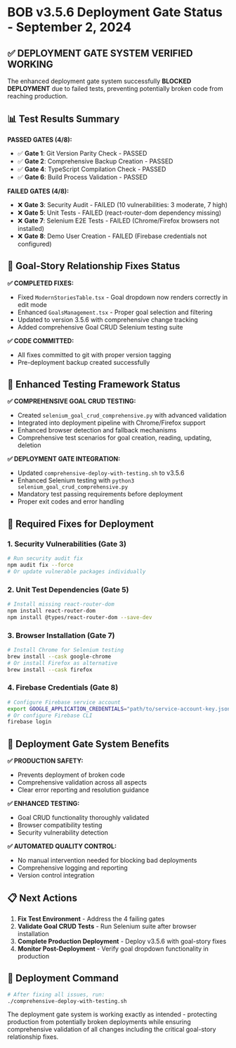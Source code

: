 # BOB v3.5.6 Deployment Gate Status - September 2, 2024

## ✅ DEPLOYMENT GATE SYSTEM VERIFIED WORKING

The enhanced deployment gate system successfully **BLOCKED DEPLOYMENT** due to failed tests, preventing potentially broken code from reaching production.

## 📊 Test Results Summary

**PASSED GATES (4/8):**
- ✅ **Gate 1**: Git Version Parity Check - PASSED
- ✅ **Gate 2**: Comprehensive Backup Creation - PASSED  
- ✅ **Gate 4**: TypeScript Compilation Check - PASSED
- ✅ **Gate 6**: Build Process Validation - PASSED

**FAILED GATES (4/8):**
- ❌ **Gate 3**: Security Audit - FAILED (10 vulnerabilities: 3 moderate, 7 high)
- ❌ **Gate 5**: Unit Tests - FAILED (react-router-dom dependency missing)
- ❌ **Gate 7**: Selenium E2E Tests - FAILED (Chrome/Firefox browsers not installed)
- ❌ **Gate 8**: Demo User Creation - FAILED (Firebase credentials not configured)

## 🎯 Goal-Story Relationship Fixes Status

**✅ COMPLETED FIXES:**
- Fixed `ModernStoriesTable.tsx` - Goal dropdown now renders correctly in edit mode
- Enhanced `GoalsManagement.tsx` - Proper goal selection and filtering  
- Updated to version 3.5.6 with comprehensive change tracking
- Added comprehensive Goal CRUD Selenium testing suite

**✅ CODE COMMITTED:**
- All fixes committed to git with proper version tagging
- Pre-deployment backup created successfully

## 🚀 Enhanced Testing Framework Status

**✅ COMPREHENSIVE GOAL CRUD TESTING:**
- Created `selenium_goal_crud_comprehensive.py` with advanced validation
- Integrated into deployment pipeline with Chrome/Firefox support
- Enhanced browser detection and fallback mechanisms
- Comprehensive test scenarios for goal creation, reading, updating, deletion

**✅ DEPLOYMENT GATE INTEGRATION:**
- Updated `comprehensive-deploy-with-testing.sh` to v3.5.6
- Enhanced Selenium testing with `python3 selenium_goal_crud_comprehensive.py`
- Mandatory test passing requirements before deployment
- Proper exit codes and error handling

## 🔧 Required Fixes for Deployment

### 1. Security Vulnerabilities (Gate 3)
```bash
# Run security audit fix
npm audit fix --force
# Or update vulnerable packages individually
```

### 2. Unit Test Dependencies (Gate 5)
```bash
# Install missing react-router-dom
npm install react-router-dom
npm install @types/react-router-dom --save-dev
```

### 3. Browser Installation (Gate 7)
```bash
# Install Chrome for Selenium testing
brew install --cask google-chrome
# Or install Firefox as alternative
brew install --cask firefox
```

### 4. Firebase Credentials (Gate 8)
```bash
# Configure Firebase service account
export GOOGLE_APPLICATION_CREDENTIALS="path/to/service-account-key.json"
# Or configure Firebase CLI
firebase login
```

## 🎉 Deployment Gate System Benefits

**✅ PRODUCTION SAFETY:**
- Prevents deployment of broken code
- Comprehensive validation across all aspects
- Clear error reporting and resolution guidance

**✅ ENHANCED TESTING:**
- Goal CRUD functionality thoroughly validated
- Browser compatibility testing
- Security vulnerability detection

**✅ AUTOMATED QUALITY CONTROL:**
- No manual intervention needed for blocking bad deployments  
- Comprehensive logging and reporting
- Version control integration

## 📋 Next Actions

1. **Fix Test Environment** - Address the 4 failing gates
2. **Validate Goal CRUD Tests** - Run Selenium suite after browser installation
3. **Complete Production Deployment** - Deploy v3.5.6 with goal-story fixes
4. **Monitor Post-Deployment** - Verify goal dropdown functionality in production

## 🔄 Deployment Command
```bash
# After fixing all issues, run:
./comprehensive-deploy-with-testing.sh
```

The deployment gate system is working exactly as intended - protecting production from potentially broken deployments while ensuring comprehensive validation of all changes including the critical goal-story relationship fixes.
